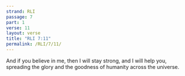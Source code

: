 ```yaml
---
strand: RLI
passage: 7
part: 1
verse: 11
layout: verse
title: "RLI 7:11"
permalink: /RLI/7/11/
---
```

And if you believe in me, then I will stay strong, and I will help you, spreading the glory and the goodness of humanity across the universe.
